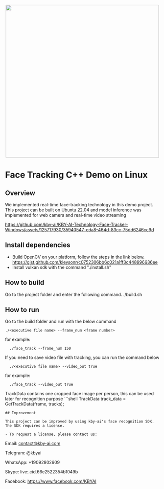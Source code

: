 <p align="center">
  <a href="https://play.google.com/store/apps/dev?id=7086930298279250852" target="_blank">
    <img alt="" src="https://github-production-user-asset-6210df.s3.amazonaws.com/125717930/246971879-8ce757c3-90dc-438d-807f-3f3d29ddc064.png" width=500/>
  </a>  
</p>

# Face Tracking C++ Demo on Linux
## Overview
We implemented real-time face-tracking technology in this demo project.
This project can be built on Ubuntu 22.04 and model inference was implemented for web camera and real-time video streaming



https://github.com/kby-ai/KBY-AI-Technology-Face-Tracker-Windows/assets/125717930/35940547-eda8-464d-83cc-75dd6246cc9d

## Install dependencies
- Build OpenCV on your platform, follow the steps in the link below.
https://gist.github.com/kleysonr/c0752306bb6c021a1ff3c448996636ee
- Install vulkan sdk with the command "./install.sh"

## How to build
Go to the project folder and enter the following command.
./build.sh

## How to run
Go to the build folder and run with the below command 
  ```shell
  ./<executive file name> --frame_num <frame number>
  ```
for example:
  ```shell
    ./face_track --frame_num 150
  ```	
If you need to save video file with tracking, you can run the command below
  ```shell
    ./<executive file name> --video_out true
  ```
for example:
  ```shell
    ./face_track --video_out true
  ```	
TrackData contains one cropped face image per person, this can be used later for recognition purpose
	```shell
    TrackData track_data = GetTrackData(frame, tracks);
  ```
## Improvement

This project can be improved by using kby-ai's face recognition SDK. The SDK requires a license.

- To request a license, please contact us:
```
Email: contact@kby-ai.com

Telegram: @kbyai

WhatsApp: +19092802609

Skype: live:.cid.66e2522354b1049b

Facebook: https://www.facebook.com/KBYAI
```
